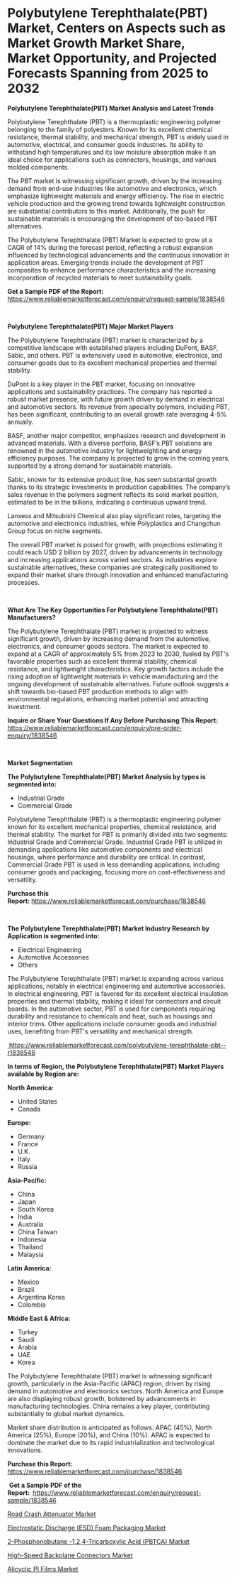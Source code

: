 <p><h1>Polybutylene Terephthalate(PBT) Market, Centers on Aspects such as Market Growth Market Share, Market Opportunity, and Projected Forecasts Spanning from 2025 to 2032</h1></p><p><strong>Polybutylene Terephthalate(PBT) Market Analysis and Latest Trends</strong></p>
<p><p>Polybutylene Terephthalate (PBT) is a thermoplastic engineering polymer belonging to the family of polyesters. Known for its excellent chemical resistance, thermal stability, and mechanical strength, PBT is widely used in automotive, electrical, and consumer goods industries. Its ability to withstand high temperatures and its low moisture absorption make it an ideal choice for applications such as connectors, housings, and various molded components.</p><p>The PBT market is witnessing significant growth, driven by the increasing demand from end-use industries like automotive and electronics, which emphasize lightweight materials and energy efficiency. The rise in electric vehicle production and the growing trend towards lightweight construction are substantial contributors to this market. Additionally, the push for sustainable materials is encouraging the development of bio-based PBT alternatives.</p><p>The Polybutylene Terephthalate (PBT) Market is expected to grow at a CAGR of 14% during the forecast period, reflecting a robust expansion influenced by technological advancements and the continuous innovation in application areas. Emerging trends include the development of PBT composites to enhance performance characteristics and the increasing incorporation of recycled materials to meet sustainability goals.</p></p>
<p><strong>Get a Sample PDF of the Report:&nbsp;</strong> <a href="https://www.reliablemarketforecast.com/enquiry/request-sample/1838546?utm_campaign=1899&utm_medium=2&utm_source=Github&utm_content=ia&utm_term=03022025&utm_id=polybutylene-terephthalatepbt">https://www.reliablemarketforecast.com/enquiry/request-sample/1838546</a></p>
<p>&nbsp;</p>
<p><strong>Polybutylene Terephthalate(PBT) Major Market Players</strong></p>
<p><p>The Polybutylene Terephthalate (PBT) market is characterized by a competitive landscape with established players including DuPont, BASF, Sabic, and others. PBT is extensively used in automotive, electronics, and consumer goods due to its excellent mechanical properties and thermal stability.</p><p>DuPont is a key player in the PBT market, focusing on innovative applications and sustainability practices. The company has reported a robust market presence, with future growth driven by demand in electrical and automotive sectors. Its revenue from specialty polymers, including PBT, has been significant, contributing to an overall growth rate averaging 4-5% annually.</p><p>BASF, another major competitor, emphasizes research and development in advanced materials. With a diverse portfolio, BASF’s PBT solutions are renowned in the automotive industry for lightweighting and energy efficiency purposes. The company is projected to grow in the coming years, supported by a strong demand for sustainable materials.</p><p>Sabic, known for its extensive product line, has seen substantial growth thanks to its strategic investments in production capabilities. The company’s sales revenue in the polymers segment reflects its solid market position, estimated to be in the billions, indicating a continuous upward trend.</p><p>Lanxess and Mitsubishi Chemical also play significant roles, targeting the automotive and electronics industries, while Polyplastics and Changchun Group focus on niche segments. </p><p>The overall PBT market is poised for growth, with projections estimating it could reach USD 2 billion by 2027, driven by advancements in technology and increasing applications across varied sectors. As industries explore sustainable alternatives, these companies are strategically positioned to expand their market share through innovation and enhanced manufacturing processes.</p></p>
<p>&nbsp;</p>
<p><strong>What Are The Key Opportunities For Polybutylene Terephthalate(PBT) Manufacturers?</strong></p>
<p><p>The Polybutylene Terephthalate (PBT) market is projected to witness significant growth, driven by increasing demand from the automotive, electronics, and consumer goods sectors. The market is expected to expand at a CAGR of approximately 5% from 2023 to 2030, fueled by PBT's favorable properties such as excellent thermal stability, chemical resistance, and lightweight characteristics. Key growth factors include the rising adoption of lightweight materials in vehicle manufacturing and the ongoing development of sustainable alternatives. Future outlook suggests a shift towards bio-based PBT production methods to align with environmental regulations, enhancing market potential and attracting investment.</p></p>
<p><strong>Inquire or Share Your Questions If Any Before Purchasing This Report:</strong> <a href="https://www.reliablemarketforecast.com/enquiry/pre-order-enquiry/1838546?utm_campaign=1899&utm_medium=2&utm_source=Github&utm_content=ia&utm_term=03022025&utm_id=polybutylene-terephthalatepbt">https://www.reliablemarketforecast.com/enquiry/pre-order-enquiry/1838546</a></p>
<p>&nbsp;</p>
<p><strong>Market Segmentation</strong></p>
<p><strong>The Polybutylene Terephthalate(PBT) Market Analysis by types is segmented into:</strong></p>
<p><ul><li>Industrial Grade</li><li>Commercial Grade</li></ul></p>
<p><p>Polybutylene Terephthalate (PBT) is a thermoplastic engineering polymer known for its excellent mechanical properties, chemical resistance, and thermal stability. The market for PBT is primarily divided into two segments: Industrial Grade and Commercial Grade. Industrial Grade PBT is utilized in demanding applications like automotive components and electrical housings, where performance and durability are critical. In contrast, Commercial Grade PBT is used in less demanding applications, including consumer goods and packaging, focusing more on cost-effectiveness and versatility.</p></p>
<p><strong>Purchase this Report:&nbsp;</strong><a href="https://www.reliablemarketforecast.com/purchase/1838546?utm_campaign=1899&utm_medium=2&utm_source=Github&utm_content=ia&utm_term=03022025&utm_id=polybutylene-terephthalatepbt">https://www.reliablemarketforecast.com/purchase/1838546</a></p>
<p>&nbsp;</p>
<p><strong>The Polybutylene Terephthalate(PBT) Market Industry Research by Application is segmented into:</strong></p>
<p><ul><li>Electrical Engineering</li><li>Automotive Accessories</li><li>Others</li></ul></p>
<p><p>The Polybutylene Terephthalate (PBT) market is expanding across various applications, notably in electrical engineering and automotive accessories. In electrical engineering, PBT is favored for its excellent electrical insulation properties and thermal stability, making it ideal for connectors and circuit boards. In the automotive sector, PBT is used for components requiring durability and resistance to chemicals and heat, such as housings and interior trims. Other applications include consumer goods and industrial uses, benefiting from PBT's versatility and mechanical strength.</p></p>
<p><a href="https://www.reliablemarketforecast.com/polybutylene-terephthalate-pbt--r1838546?utm_campaign=1899&utm_medium=2&utm_source=Github&utm_content=ia&utm_term=03022025&utm_id=polybutylene-terephthalatepbt">&nbsp;https://www.reliablemarketforecast.com/polybutylene-terephthalate-pbt--r1838546</a></p>
<p><strong>In terms of Region, the Polybutylene Terephthalate(PBT) Market Players available by Region are:</strong></p>
<p>
    <p> <strong> North America: </strong>
        <ul>
            <li>United States</li>
            <li>Canada</li>
        </ul>
        </p> 
    <p> <strong> Europe: </strong>
        <ul>
            <li>Germany</li>
            <li>France</li>
            <li>U.K.</li>
            <li>Italy</li>
            <li>Russia</li>
        </ul>
        </p> 
    <p> <strong> Asia-Pacific: </strong>
        <ul>
            <li>China</li>
            <li>Japan</li>
            <li>South Korea</li>
            <li>India</li>
            <li>Australia</li>
            <li>China Taiwan</li>
            <li>Indonesia</li>
            <li>Thailand</li>
            <li>Malaysia</li>
        </ul>
        </p> 
    <p> <strong> Latin America: </strong>
        <ul>
            <li>Mexico</li>
            <li>Brazil</li>
            <li>Argentina Korea</li>
            <li>Colombia</li>
        </ul>
        </p> 
    <p> <strong> Middle East & Africa: </strong>
        <ul>
            <li>Turkey</li>
            <li>Saudi</li>
            <li>Arabia</li>
            <li>UAE</li>
            <li>Korea</li>
        </ul>
    </p>
    </p>
<p><p>The Polybutylene Terephthalate (PBT) market is witnessing significant growth, particularly in the Asia-Pacific (APAC) region, driven by rising demand in automotive and electronics sectors. North America and Europe are also displaying robust growth, bolstered by advancements in manufacturing technologies. China remains a key player, contributing substantially to global market dynamics. </p><p>Market share distribution is anticipated as follows: APAC (45%), North America (25%), Europe (20%), and China (10%). APAC is expected to dominate the market due to its rapid industrialization and technological innovations.</p></p>
<p><strong>Purchase this Report: </strong><a href="https://www.reliablemarketforecast.com/purchase/1838546?utm_campaign=1899&utm_medium=2&utm_source=Github&utm_content=ia&utm_term=03022025&utm_id=polybutylene-terephthalatepbt">https://www.reliablemarketforecast.com/purchase/1838546</a></p>
<p>&nbsp;<strong>Get a Sample PDF of the Report:&nbsp;&nbsp;</strong><a href="https://www.reliablemarketforecast.com/enquiry/request-sample/1838546?utm_campaign=1899&utm_medium=2&utm_source=Github&utm_content=ia&utm_term=03022025&utm_id=polybutylene-terephthalatepbt">https://www.reliablemarketforecast.com/enquiry/request-sample/1838546</a></p>
<p><strong></strong></p>
<p><p><a href="https://www.linkedin.com/pulse/global-road-crash-attenuator-market-research-report-industry-zh7ec?utm_campaign=1899&utm_medium=2&utm_source=Github&utm_content=ia&utm_term=03022025&utm_id=polybutylene-terephthalatepbt">Road Crash Attenuator Market</a></p><p><a href="https://github.com/djibenesha/Market-Research-Report-List-1/blob/main/electrostatic-discharge-esd-foam-packaging-market.md?utm_campaign=1899&utm_medium=2&utm_source=Github&utm_content=ia&utm_term=03022025&utm_id=polybutylene-terephthalatepbt">Electrostatic Discharge (ESD) Foam Packaging Market</a></p><p><a href="https://www.linkedin.com/pulse/detailed-2-phosphonobutane-124-tricarboxylic-acid-pbtca-qn8af?utm_campaign=1899&utm_medium=2&utm_source=Github&utm_content=ia&utm_term=03022025&utm_id=polybutylene-terephthalatepbt">2-Phosphonobutane -1,2,4-Tricarboxylic Acid (PBTCA) Market</a></p><p><a href="https://www.linkedin.com/pulse/high-speed-backplane-connectors-market-analysis-report-global-iqfqf?utm_campaign=1899&utm_medium=2&utm_source=Github&utm_content=ia&utm_term=03022025&utm_id=polybutylene-terephthalatepbt">High-Speed Backplane Connectors Market</a></p><p><a href="https://github.com/nibbsmantji/Market-Research-Report-List-1/blob/main/alicyclic-pi-films-market.md?utm_campaign=1899&utm_medium=2&utm_source=Github&utm_content=ia&utm_term=03022025&utm_id=polybutylene-terephthalatepbt">Alicyclic PI Films Market</a></p></p>
